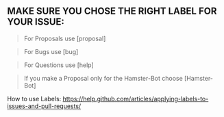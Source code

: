 ## MAKE SURE YOU CHOSE THE RIGHT LABEL FOR YOUR ISSUE:
 
 >For Proposals use [proposal]
 
 >For Bugs use [bug]
 
 >For Questions use [help]
 
 
 >If you make a Proposal only for the Hamster-Bot choose [Hamster-Bot]

How to use Labels: https://help.github.com/articles/applying-labels-to-issues-and-pull-requests/
